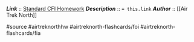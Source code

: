 ***Link***      :: [Standard CFI Homework](https://www.airtreknorth.com/uploads/4/7/2/4/4724302/cfi_homework_rv2.pdf)
***Description***      :: `= this.link`
***Author*** :: [[Air Trek North]]

#source #airtreknorthhw #airtreknorth-flashcards/foi #airtreknorth-flashcards/fia